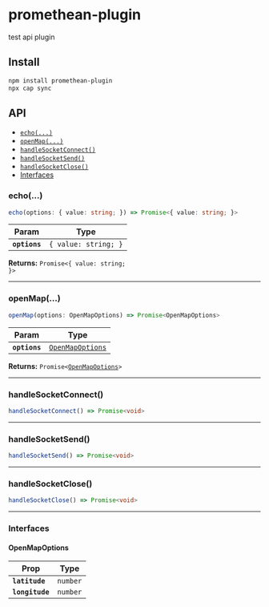 # promethean-plugin

test api plugin

## Install

```bash
npm install promethean-plugin
npx cap sync
```

## API

<docgen-index>

* [`echo(...)`](#echo)
* [`openMap(...)`](#openmap)
* [`handleSocketConnect()`](#handlesocketconnect)
* [`handleSocketSend()`](#handlesocketsend)
* [`handleSocketClose()`](#handlesocketclose)
* [Interfaces](#interfaces)

</docgen-index>

<docgen-api>
<!--Update the source file JSDoc comments and rerun docgen to update the docs below-->

### echo(...)

```typescript
echo(options: { value: string; }) => Promise<{ value: string; }>
```

| Param         | Type                            |
| ------------- | ------------------------------- |
| **`options`** | <code>{ value: string; }</code> |

**Returns:** <code>Promise&lt;{ value: string; }&gt;</code>

--------------------


### openMap(...)

```typescript
openMap(options: OpenMapOptions) => Promise<OpenMapOptions>
```

| Param         | Type                                                      |
| ------------- | --------------------------------------------------------- |
| **`options`** | <code><a href="#openmapoptions">OpenMapOptions</a></code> |

**Returns:** <code>Promise&lt;<a href="#openmapoptions">OpenMapOptions</a>&gt;</code>

--------------------


### handleSocketConnect()

```typescript
handleSocketConnect() => Promise<void>
```

--------------------


### handleSocketSend()

```typescript
handleSocketSend() => Promise<void>
```

--------------------


### handleSocketClose()

```typescript
handleSocketClose() => Promise<void>
```

--------------------


### Interfaces


#### OpenMapOptions

| Prop            | Type                |
| --------------- | ------------------- |
| **`latitude`**  | <code>number</code> |
| **`longitude`** | <code>number</code> |

</docgen-api>
